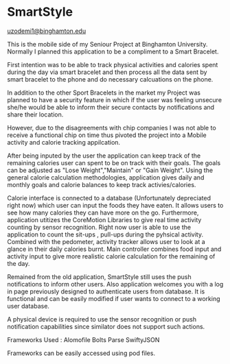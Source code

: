 # SmartStyle

uzodemi1@binghamton.edu

This is the mobile side of my Seniour Project at Binghamton University. Normally I planned this application to be a compliment to a Smart Bracelet. 

First intention was to be able to track physical activities and calories spent during the day via smart bracelet and then process all the data sent by smart bracelet to the phone and do necessary calcuations on the phone. 

In addition to the other Sport Bracelets in the market my Project was planned to have a security feature in which if the user was feeling unsecure she/he would be able to inform their secure contacts by notifications and share their location. 

However, due to the disagreements with chip companies I was not able to receive a functional chip on time thus pivoted the project into a Mobile activity and calorie tracking appilcation. 

After being inputed by the user the application can keep track of the remaining calories user can spent to be on track with their goals. The goals can be adjusted as "Lose Weight","Maintain" or "Gain Weight". 
Using the general calorie calculation methodologies, application gives daily and monthly goals and calorie balances to keep track activies/calories. 

Calorie interface is connected to a database (Unfortunately depreciated right now) which user can input the foods they have eaten. It allows users to see how many calories they can have more on the go. 
Furthermore, application utitizes the CoreMotion Libraries to give real time activity counting by sensor recognition. Right now user is able to use the application to count the sit-ups , pull-ups during the pyhsical activity. 
Combined with the pedometer, activity tracker allows user to look at a glance in their daily calories burnt. 
Main controller combines food input and activity input to give more realistic calorie calculation for the remaining of the day. 

Remained from the old application, SmartStyle still uses the push notifications to inform other users. 
Also application welcomes you with a log in page previously designed to authenticate users from database. 
It is functional and can be easily modified if user wants to connect to a working user database. 

A physical device is required to use the sensor recognition or push notification capabilities since similator does not support such actions. 

Frameworks Used : 
Alomofile 
Bolts 
Parse 
SwiftyJSON

Frameworks can be easily accessed using pod files. 
